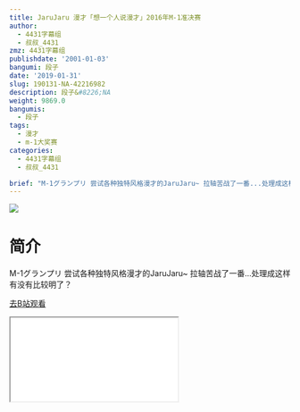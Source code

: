 ```yaml
---
title: JaruJaru 漫才「想一个人说漫才」2016年M-1准决赛
author:
  - 4431字幕组
  - 叔叔_4431
zmz: 4431字幕组
publishdate: '2001-01-03'
bangumi: 段子
date: '2019-01-31'
slug: 190131-NA-42216982
description: 段子&#8226;NA
weight: 9869.0
bangumis:
  - 段子
tags:
  - 漫才
  - m-1大奖赛
categories:
  - 4431字幕组
  - 叔叔_4431

brief: "M-1グランプリ 尝试各种独特风格漫才的JaruJaru~ 拉轴苦战了一番...处理成这样有没有比较明了？"
---
```

![](https://i.imgur.com/oaoCw3T.jpg)
# 简介  
M-1グランプリ
尝试各种独特风格漫才的JaruJaru~
拉轴苦战了一番...处理成这样有没有比较明了？  

[去B站观看](https://www.bilibili.com/video/av42216982/)
<div class ="resp-container"><iframe class="testiframe" src="//player.bilibili.com/player.html?aid=42216982"", scrolling="no", allowfullscreen="true" > </iframe></div> 
